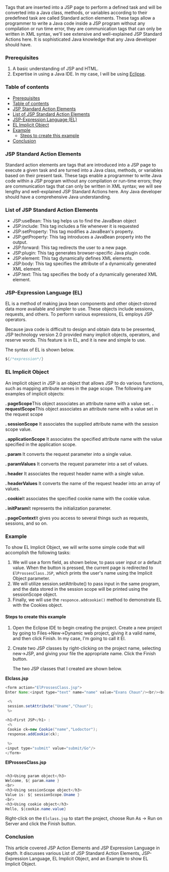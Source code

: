 
Tags that are inserted into a JSP page to perform a defined task and will be converted into a Java class, methods, or variables according to their predefined task are called Standard action elements. These tags allow a programmer to write a Java code inside a JSP program without any compilation or run time error, they are communication tags that can only be written in XML syntax, we'll see extensive and well-explained JSP Standard Actions here. It is sophisticated Java knowledge that any Java developer should have.


### Prerequisites
1. A basic understanding of JSP and HTML.
2. Expertise in using a Java IDE. In my case, I will be using [Eclipse](https://www.eclipse.org/downloads/packages/release/kepler/sr1eclipse-ide-java-developers).

<!--more-->
### Table of contents
- [Prerequisites](#prerequisites)
- [Table of contents](#table-of-contents)
- [JSP Standard Action Elements](#jsp-standard-action-elements)
- [List of JSP Standard Action Elements](#list-of-jsp-standard-action-elements)
- [JSP-Expression Language (EL)](#jsp-expression-language-el)
- [EL Implicit Object](#el-implicit-object)
- [Example](#example)
  - [Steps to create this example](#steps-to-create-this-example)
- [Conclusion](#conclusion)
### JSP Standard Action Elements
Standard action elements are tags that are introduced into a JSP page to execute a given task and are turned into a Java class, methods, or variables based on their present task. These tags enable a programmer to write Java code within a JSP program without any compilation or run-time errors; they are communication tags that can only be written in XML syntax; we will see lengthy and well-explained JSP Standard Actions here. Any Java developer should have a comprehensive Java understanding.
### List of JSP Standard Action Elements

- JSP:useBean: This tag helps us to find the JavaBean object
- JSP:include: This tag includes a file whenever it is requested
- JSP:setProperty: This tag modifies a JavaBean's property.
- JSP:getProperty: This tag introduces a JavaBean property into the output.
- JSP:forward: This tag redirects the user to a new page.
- JSP:plugin: This tag generates browser-specific Java plugin code.
- JSP:element: This tag dynamically defines XML elements.
- JSP:body: This tag specifies the attribute of a dynamically generated XML element.
- JSP:text: This tag specifies the body of a dynamically generated XML element.
  
  
### JSP-Expression Language (EL)
EL is a method of making java bean components and other object-stored data more available and simpler to use. These objects include sessions, requests, and others. To perform various expressions, EL employs JSP operators.

Because java code is difficult to design and obtain data to be presented, JSP technology version 2.0 provided many implicit objects, operators, and reserve words. This feature is in EL, and it is new and simple to use.

The syntax of EL is shown below.
```JAVA
${/*expression*/} 
```
### EL Implicit Object
 An implicit object in JSP is an object that allows JSP to do various functions, such as mapping attribute names in the page scope. The following are examples of implicit objects:

**. pageScope**This object associates an attribute name with a value set.
**. requestScope**This object associates an attribute name with a value set in the request scope

**. sessionScope** It associates the supplied attribute name with the session scope value.

**. applicationScope** It associates the specified attribute name with the value specified in the application scope.

**. param** It converts the request parameter into a single value.

**. paramValues** It converts the request parameter into a set of values.

**. header** It associates the request header name with a single value.

**. headerValues** It converts the name of the request header into an array of values.

**. cookie**It associates the specified cookie name with the cookie value.

**. initParam**It represents the initialization parameter.

**. pageContext**It gives you access to several things such as requests, sessions, and so on.

### Example
To show EL Implicit Object, we will write some simple code that will accomplish the following tasks:
1. We will use a form field, as shown below, to pass user input or a default value. When the button is pressed, the current page is redirected to `ElProssesClass.JSP`, which prints the user's name using the Implicit Object parameter.
2. We will utilize session.setAttribute() to pass input in the same program, and the data stored in the session scope will be printed using the sessionScope object.
3. Finally, we will use the `responce.addcookie()` method to demonstrate EL with the Cookies object.
#### Steps to create this example
1. Open the Eclipse IDE to begin creating the project. Create a new project by going to Files->New->Dynamic web project, giving it a valid name, and then click Finish. In my case, I'm going to call it El.
2. Create two JSP classes by right-clicking on the project name, selecting new->JSP, and giving your file the appropriate name. Click the Finish button.

   The two JSP classes that I created are shown below.

**Elclass.jsp**

   ```Java
   <form action="ElProssesClass.jsp">  
  Enter Name:<input type="text" name="name" value="Evans Chaun"/><br/><br/>  
 
	<%  
	session.setAttribute("Uname","Chaun");  
	%> 
	 
<h1>First JSP</h1> : 
	<%  
	Cookie ck=new Cookie("name","Lodoctor");  
	response.addCookie(ck);  
	
	%>  
<input type="submit" value="submit/Go"/>  
</form> 
   ```

**ElProssesClass.jsp**

   ```Java
   
<h3>Using param object</h3>
Welcome, ${ param.name } 
<br>
<h3>Using sessionScope object</h3>
Value is: ${ sessionScope.Uname }  
<br>
<h3>Using cookie object</h3>
Hello, ${cookie.name.value}  

 ```
 Right-click on the `Elclass.jsp` to start the project, choose Run As -> Run on Server and click the Finish button.

 ### Conclusion
 This article covered JSP Action Elements and JSP Expression Language in depth. It discusses various List of JSP Standard Action Elements, JSP-Expression Language, EL Implicit Object, and an Example to show EL Implicit Object.

